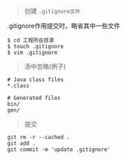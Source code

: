 > 创建 `.gitignore文件`   

.gitignore作用提交时，略省其中一些文件

```
$ cd 工程所在目录 
$ touch .gitignore
$ vim .gitignore
```


> 添中忽略(例子)

```
# Java class files
*.class

# Generated files
bin/
gen/
```

> 提交
```
git rm -r --cached .
git add .
git commit -m 'update .gitignore'
```
